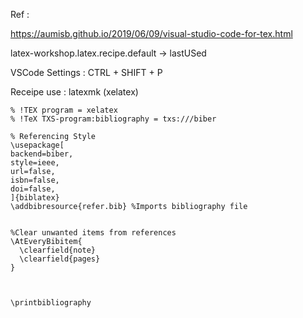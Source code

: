 Ref : 

https://aumisb.github.io/2019/06/09/visual-studio-code-for-tex.html

latex-workshop.latex.recipe.default -> lastUSed

VSCode Settings : CTRL + SHIFT + P

Receipe use : latexmk (xelatex)

```
% !TEX program = xelatex
% !TeX TXS-program:bibliography = txs:///biber

% Referencing Style
\usepackage[
backend=biber,
style=ieee,
url=false,
isbn=false,
doi=false,
]{biblatex}
\addbibresource{refer.bib} %Imports bibliography file


%Clear unwanted items from references
\AtEveryBibitem{
  \clearfield{note}
  \clearfield{pages}
}



\printbibliography

```
